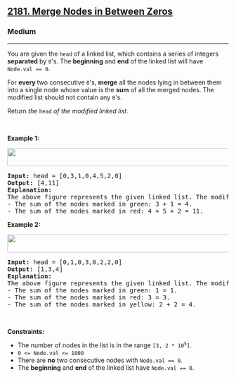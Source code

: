 <h2><a href="https://leetcode.com/problems/merge-nodes-in-between-zeros/?envType=daily-question&envId=2024-07-11">2181. Merge Nodes in Between Zeros</a></h2><h3>Medium</h3><hr><p>You are given the <code>head</code> of a linked list, which contains a series of integers <strong>separated</strong> by <code>0</code>&#39;s. The <strong>beginning</strong> and <strong>end</strong> of the linked list will have <code>Node.val == 0</code>.</p>

<p>For <strong>every </strong>two consecutive <code>0</code>&#39;s, <strong>merge</strong> all the nodes lying in between them into a single node whose value is the <strong>sum</strong> of all the merged nodes. The modified list should not contain any <code>0</code>&#39;s.</p>

<p>Return <em>the</em> <code>head</code> <em>of the modified linked list</em>.</p>

<p>&nbsp;</p>
<p><strong class="example">Example 1:</strong></p>
<img alt="" src="https://assets.leetcode.com/uploads/2022/02/02/ex1-1.png" style="width: 600px; height: 41px;" />
<pre>
<strong>Input:</strong> head = [0,3,1,0,4,5,2,0]
<strong>Output:</strong> [4,11]
<strong>Explanation:</strong> 
The above figure represents the given linked list. The modified list contains
- The sum of the nodes marked in green: 3 + 1 = 4.
- The sum of the nodes marked in red: 4 + 5 + 2 = 11.
</pre>

<p><strong class="example">Example 2:</strong></p>
<img alt="" src="https://assets.leetcode.com/uploads/2022/02/02/ex2-1.png" style="width: 600px; height: 41px;" />
<pre>
<strong>Input:</strong> head = [0,1,0,3,0,2,2,0]
<strong>Output:</strong> [1,3,4]
<strong>Explanation:</strong> 
The above figure represents the given linked list. The modified list contains
- The sum of the nodes marked in green: 1 = 1.
- The sum of the nodes marked in red: 3 = 3.
- The sum of the nodes marked in yellow: 2 + 2 = 4.
</pre>

<p>&nbsp;</p>
<p><strong>Constraints:</strong></p>

<ul>
	<li>The number of nodes in the list is in the range <code>[3, 2 * 10<sup>5</sup>]</code>.</li>
	<li><code>0 &lt;= Node.val &lt;= 1000</code></li>
	<li>There are <strong>no</strong> two consecutive nodes with <code>Node.val == 0</code>.</li>
	<li>The <strong>beginning</strong> and <strong>end</strong> of the linked list have <code>Node.val == 0</code>.</li>
</ul>
